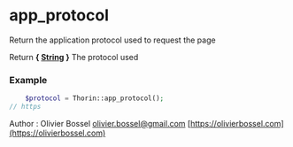# app_protocol

Return the application protocol used to request the page

Return **{ [String](http://php.net/manual/en/language.types.string.php) }** The protocol used

### Example
```php
	$protocol = Thorin::app_protocol();
// https
```
Author : Olivier Bossel [olivier.bossel@gmail.com](mailto:olivier.bossel@gmail.com) [https://olivierbossel.com](https://olivierbossel.com)